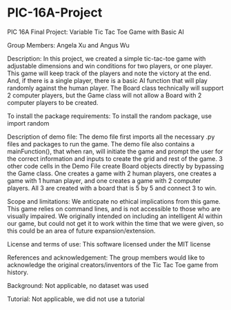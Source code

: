# PIC-16A-Project

PIC 16A Final Project: Variable Tic Tac Toe Game with Basic AI

Group Members: Angela Xu and Angus Wu

Description:
  In this project, we created a simple tic-tac-toe game with adjustable dimensions and win conditions for two players, or one player. This game will keep track of the players and note the victory at the end. And, if there is a single player, there is a basic AI function that will play randomly against the human player. The Board class technically will support 2 computer players, but the Game class will not allow a Board with 2 computer players to be created. 
  
To install the package requirements:
  To install the random package, use import random
  
Description of demo file:
  The demo file first imports all the necessary .py files and packages to run the game. The demo file also contains a mainFunction(), that when ran, will initiate the game and prompt the user for the correct information and inputs to create the grid and rest of the game. 3 other code cells in the Demo File create Board objects directly by bypassing the Game class. One creates a game with 2 human players, one creates a game with 1 human player, and one creates a game with 2 computer players. All 3 are created with a board that is 5 by 5 and connect 3 to win. 

Scope and limitations:
  We anticpate no ethical implications from this game. This game relies on command lines, and is not accessible to those who are visually impaired. We originally intended on including an intelligent AI within our game, but could not get it to work within the time that we were given, so this could be an area of future expansion/extension. 

License and terms of use:
  This software licensed under the MIT license

References and acknowledgement:
  The group members would like to acknowledge the original creators/inventors of the Tic Tac Toe game from history. 
  
Background:
  Not applicable, no dataset was used
  
Tutorial:
  Not applicable, we did not use a tutorial
  



  
